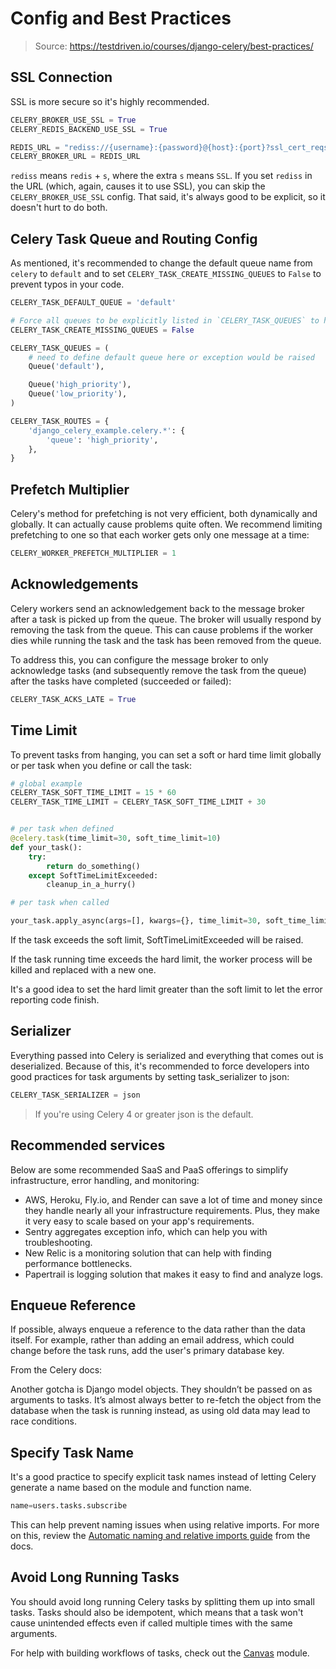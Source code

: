 # Config and Best Practices

> Source: https://testdriven.io/courses/django-celery/best-practices/

## SSL Connection

SSL is more secure so it's highly recommended.

```python
CELERY_BROKER_USE_SSL = True
CELERY_REDIS_BACKEND_USE_SSL = True

REDIS_URL = "rediss://{username}:{password}@{host}:{port}?ssl_cert_reqs=CERT_NONE"
CELERY_BROKER_URL = REDIS_URL
```

`rediss` means `redis` + `s`, where the extra `s` means `SSL`. If you set `rediss` in the URL (which, again, causes it to use SSL), you can skip the `CELERY_BROKER_USE_SSL` config. That said, it's always good to be explicit, so it doesn't hurt to do both.

## Celery Task Queue and Routing Config

As mentioned, it's recommended to change the default queue name from `celery` to `default` and to set `CELERY_TASK_CREATE_MISSING_QUEUES` to `False` to prevent typos in your code.

```python
CELERY_TASK_DEFAULT_QUEUE = 'default'

# Force all queues to be explicitly listed in `CELERY_TASK_QUEUES` to help prevent typos
CELERY_TASK_CREATE_MISSING_QUEUES = False

CELERY_TASK_QUEUES = (
    # need to define default queue here or exception would be raised
    Queue('default'),

    Queue('high_priority'),
    Queue('low_priority'),
)

CELERY_TASK_ROUTES = {
    'django_celery_example.celery.*': {
        'queue': 'high_priority',
    },
}
```

## Prefetch Multiplier

Celery's method for prefetching is not very efficient, both dynamically and globally. It can actually cause problems quite often. We recommend limiting prefetching to one so that each worker gets only one message at a time:

```python
CELERY_WORKER_PREFETCH_MULTIPLIER = 1
```

## Acknowledgements

Celery workers send an acknowledgement back to the message broker after a task is picked up from the queue. The broker will usually respond by removing the task from the queue. This can cause problems if the worker dies while running the task and the task has been removed from the queue.

To address this, you can configure the message broker to only acknowledge tasks (and subsequently remove the task from the queue) after the tasks have completed (succeeded or failed):
```python
CELERY_TASK_ACKS_LATE = True
```

## Time Limit

To prevent tasks from hanging, you can set a soft or hard time limit globally or per task when you define or call the task:

```python
# global example
CELERY_TASK_SOFT_TIME_LIMIT = 15 * 60
CELERY_TASK_TIME_LIMIT = CELERY_TASK_SOFT_TIME_LIMIT + 30


# per task when defined
@celery.task(time_limit=30, soft_time_limit=10)
def your_task():
    try:
        return do_something()
    except SoftTimeLimitExceeded:
        cleanup_in_a_hurry()

# per task when called

your_task.apply_async(args=[], kwargs={}, time_limit=30, soft_time_limit=10)
```

If the task exceeds the soft limit, SoftTimeLimitExceeded will be raised.

If the task running time exceeds the hard limit, the worker process will be killed and replaced with a new one.

It's a good idea to set the hard limit greater than the soft limit to let the error reporting code finish.

## Serializer

Everything passed into Celery is serialized and everything that comes out is deserialized. Because of this, it's recommended to force developers into good practices for task arguments by setting task_serializer to json:
```python
CELERY_TASK_SERIALIZER = json
```

> If you're using Celery 4 or greater json is the default.

## Recommended services

Below are some recommended SaaS and PaaS offerings to simplify infrastructure, error handling, and monitoring:

* AWS, Heroku, Fly.io, and Render can save a lot of time and money since they handle nearly all your infrastructure requirements. Plus, they make it very easy to scale based on your app's requirements.
* Sentry aggregates exception info, which can help you with troubleshooting.
* New Relic is a monitoring solution that can help with finding performance bottlenecks.
* Papertrail is logging solution that makes it easy to find and analyze logs.

## Enqueue Reference

If possible, always enqueue a reference to the data rather than the data itself. For example, rather than adding an email address, which could change before the task runs, add the user's primary database key.

From the Celery docs:

Another gotcha is Django model objects. They shouldn’t be passed on as arguments to tasks. It’s almost always better to re-fetch the object from the database when the task is running instead, as using old data may lead to race conditions.

## Specify Task Name

It's a good practice to specify explicit task names instead of letting Celery generate a name based on the module and function name.

```python
name=users.tasks.subscribe
```

This can help prevent naming issues when using relative imports. For more on this, review the [Automatic naming and relative imports guide](https://docs.celeryq.dev/en/stable/userguide/tasks.html#automatic-naming-and-relative-imports) from the docs.

## Avoid Long Running Tasks

You should avoid long running Celery tasks by splitting them up into small tasks. Tasks should also be idempotent, which means that a task won't cause unintended effects even if called multiple times with the same arguments.

For help with building workflows of tasks, check out the [Canvas](https://docs.celeryq.dev/en/stable/userguide/canvas.html) module.